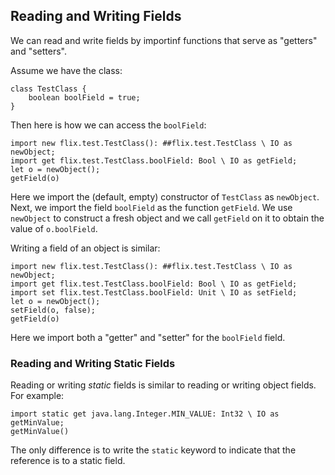 ## Reading and Writing Fields

We can read and write fields by importinf functions that serve as "getters" and "setters".

Assume we have the class:

```flix
class TestClass {
    boolean boolField = true;
}
```

Then here is how we can access the `boolField`:

```flix
import new flix.test.TestClass(): ##flix.test.TestClass \ IO as newObject;
import get flix.test.TestClass.boolField: Bool \ IO as getField;
let o = newObject();
getField(o)
```

Here we import the (default, empty) constructor of `TestClass` as `newObject`.
Next, we import the field `boolField` as the function `getField`. We use 
`newObject` to construct a fresh object and we call `getField` on it to 
obtain the value of `o.boolField`.

Writing a field of an object is similar:

```flix
import new flix.test.TestClass(): ##flix.test.TestClass \ IO as newObject;
import get flix.test.TestClass.boolField: Bool \ IO as getField;
import set flix.test.TestClass.boolField: Unit \ IO as setField;
let o = newObject();
setField(o, false);
getField(o)
```

Here we import both a "getter" and "setter" for the `boolField` field.

### Reading and Writing Static Fields

Reading or writing _static_ fields is similar to
reading or writing object fields.
For example:

```flix
import static get java.lang.Integer.MIN_VALUE: Int32 \ IO as getMinValue;
getMinValue()
```

The only difference is to write the
`static` keyword to indicate that the reference is to
a static field.
